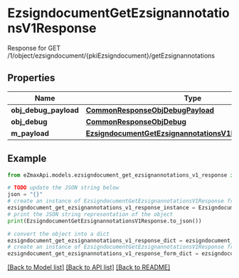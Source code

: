 # EzsigndocumentGetEzsignannotationsV1Response

Response for GET /1/object/ezsigndocument/{pkiEzsigndocument}/getEzsignannotations

## Properties

Name | Type | Description | Notes
------------ | ------------- | ------------- | -------------
**obj_debug_payload** | [**CommonResponseObjDebugPayload**](CommonResponseObjDebugPayload.md) |  | 
**obj_debug** | [**CommonResponseObjDebug**](CommonResponseObjDebug.md) |  | [optional] 
**m_payload** | [**EzsigndocumentGetEzsignannotationsV1ResponseMPayload**](EzsigndocumentGetEzsignannotationsV1ResponseMPayload.md) |  | 

## Example

```python
from eZmaxApi.models.ezsigndocument_get_ezsignannotations_v1_response import EzsigndocumentGetEzsignannotationsV1Response

# TODO update the JSON string below
json = "{}"
# create an instance of EzsigndocumentGetEzsignannotationsV1Response from a JSON string
ezsigndocument_get_ezsignannotations_v1_response_instance = EzsigndocumentGetEzsignannotationsV1Response.from_json(json)
# print the JSON string representation of the object
print(EzsigndocumentGetEzsignannotationsV1Response.to_json())

# convert the object into a dict
ezsigndocument_get_ezsignannotations_v1_response_dict = ezsigndocument_get_ezsignannotations_v1_response_instance.to_dict()
# create an instance of EzsigndocumentGetEzsignannotationsV1Response from a dict
ezsigndocument_get_ezsignannotations_v1_response_form_dict = ezsigndocument_get_ezsignannotations_v1_response.from_dict(ezsigndocument_get_ezsignannotations_v1_response_dict)
```
[[Back to Model list]](../README.md#documentation-for-models) [[Back to API list]](../README.md#documentation-for-api-endpoints) [[Back to README]](../README.md)


